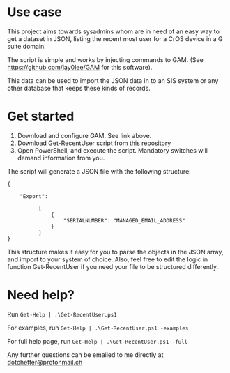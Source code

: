 # Use case
This project aims towards sysadmins whom are in need of an easy
way to get a dataset in JSON, listing the recent most user for 
a CrOS device in a G suite domain.

The script is simple and works by injecting commands to GAM.
(See https://github.com/jay0lee/GAM for this software).

This data can be used to import the JSON data in to an SIS system or 
any other database that keeps these kinds of records.

# Get started
1. Download and configure GAM. See link above.
2. Download Get-RecentUser script from this repository
3. Open PowerShell, and execute the script. Mandatory switches will demand information from you.

The script will generate a JSON file with the following structure:

    {

        "Export": 
       
              [
                  {
                      "SERIALNUMBER": "MANAGED_EMAIL_ADDRESS"
                  }
              ]
    }
            
This structure makes it easy for you to parse the objects in the JSON array, and import to your system of choice.
Also, feel free to edit the logic in function Get-RecentUser if you need your file to be structured differently.


# Need help?
Run `Get-Help | .\Get-RecentUser.ps1`

For examples, run `Get-Help | .\Get-RecentUser.ps1 -examples`

For full help page, run `Get-Help | .\Get-RecentUser.ps1 -full`

Any further questions can be emailed to me directly at dotchetter@protonmail.ch 
